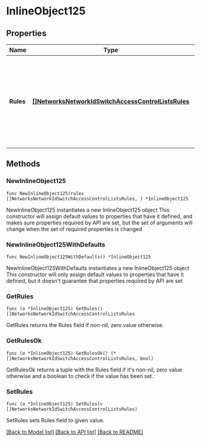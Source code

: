 # InlineObject125

## Properties

Name | Type | Description | Notes
------------ | ------------- | ------------- | -------------
**Rules** | [**[]NetworksNetworkIdSwitchAccessControlListsRules**](NetworksNetworkIdSwitchAccessControlListsRules.md) | An ordered array of the access control list rules (not including the default rule). An empty array will clear the rules. | 

## Methods

### NewInlineObject125

`func NewInlineObject125(rules []NetworksNetworkIdSwitchAccessControlListsRules, ) *InlineObject125`

NewInlineObject125 instantiates a new InlineObject125 object
This constructor will assign default values to properties that have it defined,
and makes sure properties required by API are set, but the set of arguments
will change when the set of required properties is changed

### NewInlineObject125WithDefaults

`func NewInlineObject125WithDefaults() *InlineObject125`

NewInlineObject125WithDefaults instantiates a new InlineObject125 object
This constructor will only assign default values to properties that have it defined,
but it doesn't guarantee that properties required by API are set

### GetRules

`func (o *InlineObject125) GetRules() []NetworksNetworkIdSwitchAccessControlListsRules`

GetRules returns the Rules field if non-nil, zero value otherwise.

### GetRulesOk

`func (o *InlineObject125) GetRulesOk() (*[]NetworksNetworkIdSwitchAccessControlListsRules, bool)`

GetRulesOk returns a tuple with the Rules field if it's non-nil, zero value otherwise
and a boolean to check if the value has been set.

### SetRules

`func (o *InlineObject125) SetRules(v []NetworksNetworkIdSwitchAccessControlListsRules)`

SetRules sets Rules field to given value.



[[Back to Model list]](../README.md#documentation-for-models) [[Back to API list]](../README.md#documentation-for-api-endpoints) [[Back to README]](../README.md)


